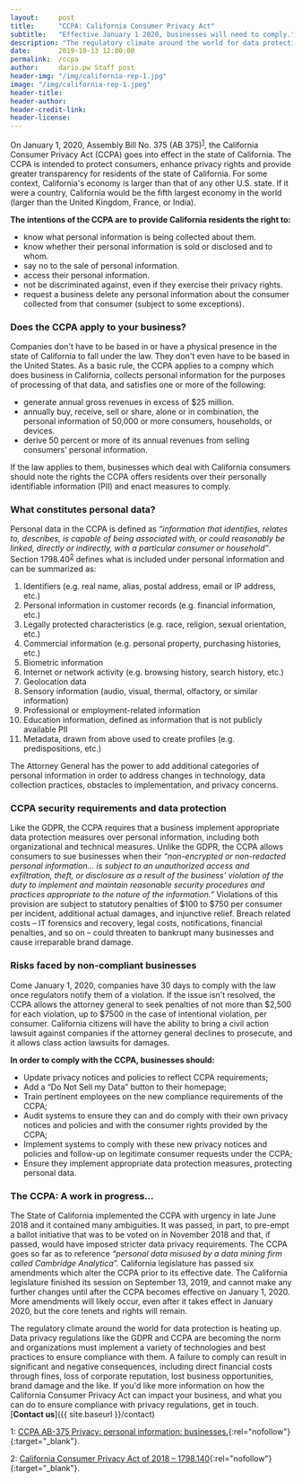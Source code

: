 ```yaml
---
layout:     post
title:      "CCPA: California Consumer Privacy Act"
subtitle:   "Effective January 1 2020, businesses will need to comply."
description: "The regulatory climate around the world for data protection is heating up. Data privacy regulations like the GDPR and CCPA are becoming the norm. Is your business ready?"
date:       2019-10-13 12:00:00
permalink:  /ccpa
author:     dario.pw Staff post
header-img: "/img/california-rep-1.jpg"
image: "/img/california-rep-1.jpeg"
header-title:
header-author:
header-credit-link:
header-license:
---
```


On January 1, 2020, Assembly Bill No. 375 (AB 375)<sup>[1](#myfootnote1)</sup>, the California Consumer Privacy Act (CCPA) goes into effect in the state of California. The CCPA is intended to protect consumers, enhance privacy rights and provide greater transparency for residents of the state of California. For some context, California's economy is larger than that of any other U.S. state. If it were a country, California would be the fifth largest economy in the world (larger than the United Kingdom, France, or India).

**The intentions of the CCPA are to provide California residents the right to:**
* know what personal information is being collected about them.
* know whether their personal information is sold or disclosed and to whom.
* say no to the sale of personal information.
* access their personal information.
* not be discriminated against, even if they exercise their privacy rights.
* request a business delete any personal information about the consumer collected from that consumer (subject to some exceptions).

### Does the CCPA apply to your business?
Companies don't have to be based in or have a physical presence in the state of California to fall under the law. They don't even have to be based in the United States. As a basic rule, the CCPA applies to a compny which does business in California, collects personal information for the purposes of processing of that data, and satisfies one or more of the following:
* generate annual gross revenues in excess of $25 million.
* annually buy, receive, sell or share, alone or in combination, the personal information of 50,000 or more consumers, households, or devices.
* derive 50 percent or more of its annual revenues from selling consumers’ personal information.

If the law applies to them, businesses which deal with California consumers should note the rights the CCPA offers residents over their personally identifiable information (PII) and enact measures to comply.


### What constitutes personal data?
Personal data in the CCPA is defined as *“information that identifies, relates to, describes, is capable of being associated with, or could reasonably be linked, directly or indirectly, with a particular consumer or household”*. Section 1798.40<sup>[2](#myfootnote2)</sup> defines what is included under personal information and can be summarized as:
1.	Identifiers (e.g. real name, alias, postal address, email or IP address, etc.)
2.	Personal information in customer records (e.g. financial information, etc.)
3.	Legally protected characteristics (e.g. race, religion, sexual orientation, etc.)
4.	Commercial information (e.g. personal property, purchasing histories, etc.)
5.	Biometric information
6.	Internet or network activity (e.g. browsing history, search history, etc.)
7.	Geolocation data
8.	Sensory information (audio, visual, thermal, olfactory, or similar information)
9.	Professional or employment-related information
10.	Education information, defined as information that is not publicly available PII
11.	Metadata, drawn from above used to create profiles (e.g. predispositions, etc.)

The Attorney General has the power to add additional categories of personal information in order to address changes in technology, data collection practices, obstacles to implementation, and privacy concerns.

### CCPA security requirements and data protection
Like the GDPR, the CCPA requires that a business implement appropriate data protection measures over personal information, including both organizational and technical measures. Unlike the GDPR, the CCPA allows consumers to sue businesses when their *“non-encrypted or non-redacted personal information… is subject to an unauthorized access and exfiltration, theft, or disclosure as a result of the business’ violation of the duty to implement and maintain reasonable security procedures and practices appropriate to the nature of the information.”* Violations of this provision are subject to statutory penalties of $100 to $750 per consumer per incident, additional actual damages, and injunctive relief. Breach related costs – IT forensics and recovery, legal costs, notifications, financial penalties, and so on – could threaten to bankrupt many businesses and cause irreparable brand damage.

### Risks faced by non-compliant businesses
Come January 1, 2020, companies have 30 days to comply with the law once regulators notify them of a violation. If the issue isn't resolved, the CCPA allows the attorney general to seek penalties of not more than $2,500 for each violation, up to $7500 in the case of intentional violation, per consumer. California citizens will have the ability to bring a civil action lawsuit against companies if the attorney general declines to prosecute, and it allows class action lawsuits for damages.

**In order to comply with the CCPA, businesses should:**
* Update privacy notices and policies to reflect CCPA requirements;
* Add a “Do Not Sell my Data” button to their homepage;
* Train pertinent employees on the new compliance requirements of the CCPA;
* Audit systems to ensure they can and do comply with their own privacy notices and policies and with the consumer rights provided by the CCPA;
* Implement systems to comply with these new privacy notices and policies and follow-up on legitimate consumer requests under the CCPA;
* Ensure they implement appropriate data protection measures, protecting personal data.

### The CCPA: A work in progress…
The State of California implemented the CCPA with urgency in late June 2018 and it contained many ambiguities. It was passed, in part, to pre-empt a ballot initiative that was to be voted on in November 2018 and that, if passed, would have imposed stricter data privacy requirements. The CCPA goes so far as to reference *“personal data misused by a data mining firm called Cambridge Analytica”.* California legislature has passed six amendments which alter the CCPA prior to its effective date. The California legislature finished its session on September 13, 2019, and cannot make any further changes until after the CCPA becomes effective on January 1, 2020. More amendments will likely occur, even after it takes effect in January 2020, but the core tenets and rights will remain.

The regulatory climate around the world for data protection is heating up. Data privacy regulations like the GDPR and CCPA are becoming the norm and organizations must implement a variety of technologies and best practices to ensure compliance with them. A failure to comply can result in significant and negative consequences, including direct financial costs through fines, loss of corporate reputation, lost business opportunities, brand damage and the like. If you'd like more information on how the California Consumer Privacy Act can impact your business, and what you can do to ensure compliance with privacy regulations, get in touch. [**Contact us**]({{ site.baseurl }}/contact)

<a name="myfootnote1">1</a>: [CCPA AB-375 Privacy: personal information: businesses.](https://leginfo.legislature.ca.gov/faces/billTextClient.xhtml?bill_id=201720180AB375){:rel="nofollow"}{:target="_blank"}.

<a name="myfootnote2">2</a>: [California Consumer Privacy Act of 2018 – 1798.140](https://leginfo.legislature.ca.gov/faces/codes_displaySection.xhtml?lawCode=CIV&sectionNum=1798.140.){:rel="nofollow"}{:target="_blank"}.
